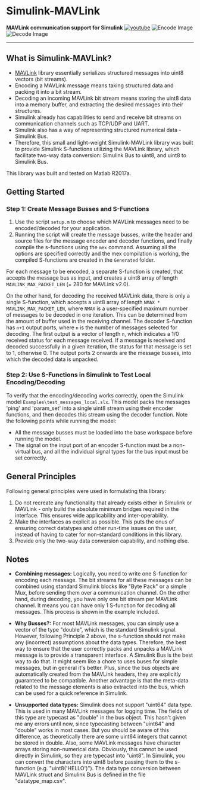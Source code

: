 # Simulink-MAVLink
**MAVLink communication support for Simulink**
[![youtube](https://img.youtube.com/vi/93SpvPLL-_s/0.jpg)](https://www.youtube.com/watch?v=93SpvPLL-_s)
![Encode Image](Images/example_encode.PNG)
![Decode Image](Images/example_decode.PNG)
___

## What is Simulink-MAVLink?

 * [MAVLink] library essentially serializes structured messages into uint8 vectors (bit streams).
 * Encoding a MAVLink message means taking structured data and packing it into a bit stream.
 * Decoding an incoming MAVLink bit stream means storing the uint8 data into a memory buffer, and extracting the desired messages into their structures.
 * Simulink already has capabilities to send and receive bit streams on communication channels such as TCP/UDP and UART.
 * Simulink also has a way of representing structured numerical data - Simulink Bus.
 * Therefore, this small and light-weight Simulink-MAVLink library was built to provide Simulink S-functions utilizing the MAVLink library, which facilitate two-way data conversion: Simulink Bus to uint8, and uint8 to Simulink Bus.

This library was built and tested on Matlab R2017a.

[MAVLink]: https://github.com/mavlink/mavlink

## Getting Started

### Step 1: Create Message Busses and S-Functions
 
1. Use the script `setup.m` to choose which MAVLink messages need to be encoded/decoded for your application.
2. Running the script will create the message busses, write the header and source files for the message encoder and decoder functions, and finally compile the s-functions using the `mex` command. Assuming all the options are specified correctly and the mex compilation is working, the compiled S-functions are created in the `Generated` folder.

For each message to be encoded, a separate S-function is created, that accepts the message bus as input, and creates a uint8 array of length `MAVLINK_MAX_PACKET_LEN` (= 280 for MAVLink v2.0).

On the other hand, for decoding the received MAVLink data, there is only a single S-function, which accepts a uint8 array of length `NMAX * MAVLINK_MAX_PACKET_LEN`, where `NMAX` is a user-specified maximum number of messages to be decoded in one iteration. This can be determined from the amount of buffer used in the receiving channel. The decoder S-function has `n+1` output ports, where `n` is the number of messages selected for decoding. The first output is a vector of length `n`, which indicates a 1/0 received status for each message received. If a message is received and decoded successfully in a given iteration, the status for that message is set to 1, otherwise 0. The output ports 2 onwards are the message busses, into which the decoded data is unpacked.


### Step 2: Use S-Functions in Simulink to Test Local Encoding/Decoding

To verify that the encoding/decoding works correctly, open the Simulink model `Examples\test_messages_local.slx`. This model packs the messages 'ping' and 'param_set' into a single uint8 stream using their encoder functions, and then decodes this stream using the decoder function. Note the following points while running the model:

* All the message busses must be loaded into the base workspace before running the model.
* The signal on the input port of an encoder S-function must be a non-virtual bus, and all the individual signal types for the bus input must be set correctly.


## General Principles
Following general principles were used in formulating this library:

1. Do not recreate any functionality that already exists either in Simulink or MAVLink - only build the absolute minimum bridges required in the interface. This ensures wide applicability and inter-operability.
2. Make the interfaces as explicit as possible. This puts the onus of ensuring correct datatypes and other run-time issues on the user, instead of having to cater for non-standard conditions in this library.
3. Provide only the two-way data conversion capability, and nothing else.


## Notes
* **Combining messages:** Logically, you need to write one S-function for encoding each message. The bit streams for all these messages can be combined using standard Simulink blocks like "Byte Pack" or a simple Mux, before sending them over a communication channel. On the other hand, during decoding, you have only one bit stream per MAVLink channel. It means you can have only 1 S-function for decoding all messages. This process is shown in the example included.

* **Why Busses?:** For most MAVLink messages, you can simply use a vector of the type "double", which is the standard Simulink signal. However, following Principle 2 above, the s-function should not make any (incorrect) assumptions about the data types. Therefore, the best way to ensure that the user correctly packs and unpacks a MAVLink message is to provide a transparent interface. A Simulink Bus is the best way to do that. It might seem like a chore to uses buses for simple messages, but in general it's better. Plus, since the bus objects are automatically created from the MAVLink headers, they are explicitly guaranteed to be compatible. Another advantage is that the meta-data related to the message elements is also extracted into the bus, which can be used for a quick reference in Simulink.

* **Unsupported data types:** Simulink does not support "uint64" data type. This is used in many MAVLink messages for logging time. The fields of this type are typecast as "double" in the bus object. This hasn't given me any errors until now, since typecasting between "uint64" and "double" works in most cases. But you should be aware of this difference, as theoretically there are some uint64 integers that cannot be stored in double. Also, some MAVLink messages have character arrays storing non-numerical data. Obviously, this cannot be used directly in Simulink, so they are typecast into "uint8". In Simulink, you can convert the characters into uint8 before passing them to the s-function (e.g. "uint8('HELLO')"). The data type conversion between MAVLink struct and Simulink Bus is defined in the file "datatype_map.csv".
